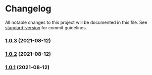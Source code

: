 # Changelog

All notable changes to this project will be documented in this file. See [standard-version](https://github.com/conventional-changelog/standard-version) for commit guidelines.

### [1.0.3](https://github.com/mjobuda/damascus-tools/compare/v1.0.2...v1.0.3) (2021-08-12)

### [1.0.2](https://github.com/mjobuda/damascus-tools/compare/v1.0.1...v1.0.2) (2021-08-12)

### [1.0.1](https://github.com/mjobuda/damascus-tools/compare/v0.0.9...v1.0.1) (2021-08-12)
